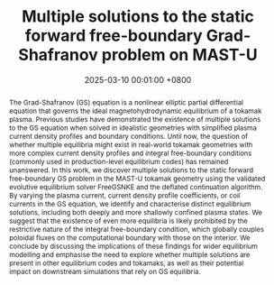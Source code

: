 ---
title:          "Multiple solutions to the static forward free-boundary Grad-Shafranov problem on MAST-U"
selected:       true
pub:            "arXiv"
date:           2025-03-10 00:01:00 +0800  # so the site can order them correctly

abstract: >-
  The Grad-Shafranov (GS) equation is a nonlinear elliptic partial differential equation that governs the ideal magnetohydrodynamic equilibrium of a tokamak plasma. Previous studies have demonstrated the existence of multiple solutions to the GS equation when solved in idealistic geometries with simplified plasma current density profiles and boundary conditions. Until now, the question of whether multiple equilibria might exist in real-world tokamak geometries with more complex current density profiles and integral free-boundary conditions (commonly used in production-level equilibrium codes) has remained unanswered. In this work, we discover multiple solutions to the static forward free-boundary GS problem in the MAST-U tokamak geometry using the validated evolutive equilibrium solver FreeGSNKE and the deflated continuation algorithm. By varying the plasma current, current density profile coefficients, or coil currents in the GS equation, we identify and characterise distinct equilibrium solutions, including both deeply and more shallowly confined plasma states. We suggest that the existence of even more equilibria is likely prohibited by the restrictive nature of the integral free-boundary condition, which globally couples poloidal fluxes on the computational boundary with those on the interior. We conclude by discussing the implications of these findings for wider equilibrium modelling and emphasise the need to explore whether multiple solutions are present in other equilibrium codes and tokamaks, as well as their potential impact on downstream simulations that rely on GS equilibria.

pub_last:       <span class="badge badge-info">Multiple solutions</span> <span class="badge badge-info">Grad-Shafranov</span> <span class="badge badge-info">MHD equilibria</span> <span class="badge badge-info">FreeGSNKE</span> <span class="badge badge-info">Deflated continuation</span> <span class="badge badge-info">MAST-U</span>

cover: /assets/images/multiple_solutions.png

authors:
  - K. Pentland
  - N. C. Amorisco
  - P. E. Farrell
  - C. J. Ham

links:
  Publication: https://iopscience.iop.org/article/10.1088/1741-4326/adf3cc
  arXiv: https://arxiv.org/abs/2503.05674
  Code: https://opendata.ukaea.uk/doi/?id=bqts-4g67&br=2025
  # Poster: /assets/docs/freegsnke_validation_poster.pdf
  # Talk: /assets/docs/freegsnke_validation.pdf



---